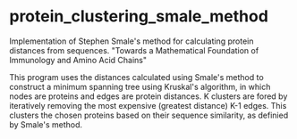 # protein_clustering_smale_method
Implementation of Stephen Smale's method for calculating protein distances from sequences. "Towards a Mathematical Foundation of Immunology and Amino Acid Chains"

This program uses the distances calculated using Smale's method to construct a minimum spanning tree using Kruskal's algorithm, in which nodes are proteins and edges are protein distances. K clusters are fored by iteratively removing the most expensive (greatest distance) K-1 edges. This clusters the chosen proteins based on their sequence similarity, as definied by Smale's method.
